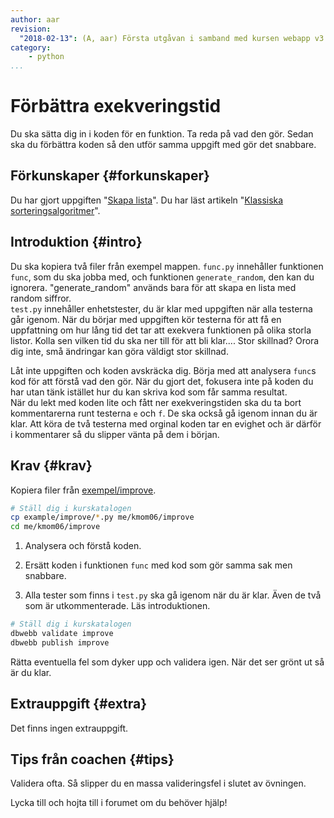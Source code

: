 ```yaml
---
author: aar
revision:
  "2018-02-13": (A, aar) Första utgåvan i samband med kursen webapp v3.
category:
    - python
...
```

Förbättra exekveringstid
===================================

Du ska sätta dig in i koden för en funktion. Ta reda på vad den gör. Sedan ska du förbättra koden så den utför samma uppgift med gör det snabbare.

<!--more-->


Förkunskaper {#forkunskaper}
-----------------------

Du har gjort uppgiften "[Skapa lista](uppgift/skapa-lista)".
Du har läst artikeln "[Klassiska sorteringsalgoritmer](kunskap/sorteringsalgoritmer)".  



Introduktion {#intro}
-----------------------

Du ska kopiera två filer från exempel mappen. `func.py` innehåller funktionen `func`, som du ska jobba med, och funktionen `generate_random`, den kan du ignorera. "generate_random" används bara för att skapa en lista med random siffror.  
`test.py` innehåller enhetstester, du är klar med uppgiften när alla testerna går igenom. När du börjar med uppgiften kör testerna för att få en uppfattning om hur lång tid det tar att exekvera funktionen på olika storla listor. Kolla sen vilken tid du ska ner till för att bli klar.... Stor skillnad? Orora dig inte, små ändringar kan göra väldigt stor skillnad.  

Låt inte uppgiften och koden avskräcka dig. Börja med att analysera  `func`s kod för att förstå vad den gör. När du gjort det, fokusera inte på koden du har utan tänk istället hur du kan skriva kod som får samma resultat.  
När du lekt med koden lite och fått ner exekveringstiden ska du ta bort kommentarerna runt testerna `e` och `f`. De ska också gå igenom innan du är klar. Att köra de två testerna med orginal koden tar en evighet och är därför i kommentarer så du slipper vänta på dem i början.


Krav {#krav}
-----------------------

Kopiera filer från [exempel/improve](https://github.com/dbwebb-se/oopython/tree/master/example/improve).

```bash
# Ställ dig i kurskatalogen
cp example/improve/*.py me/kmom06/improve
cd me/kmom06/improve
```

1. Analysera och förstå koden.

1. Ersätt koden i funktionen `func` med kod som gör samma sak men snabbare.

1. Alla tester som finns i `test.py` ska gå igenom när du är klar. Även de två som är utkommenterade. Läs introduktionen.


```bash
# Ställ dig i kurskatalogen
dbwebb validate improve
dbwebb publish improve
```

Rätta eventuella fel som dyker upp och validera igen. När det ser grönt ut så är du klar.



Extrauppgift {#extra}
-----------------------

Det finns ingen extrauppgift.



Tips från coachen {#tips}
-----------------------

Validera ofta. Så slipper du en massa valideringsfel i slutet av övningen.

Lycka till och hojta till i forumet om du behöver hjälp!
